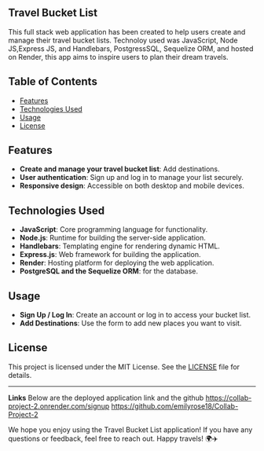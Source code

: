 ## Travel Bucket List

This full stack web application has been created to help users create and manage their travel bucket lists. Technoloy used was JavaScript, Node JS,Express JS, and Handlebars, PostgressSQL, Sequelize ORM, and hosted on Render, this app aims to inspire users to plan their dream travels.

## Table of Contents

- [Features](#features)
- [Technologies Used](#technologies-used)
- [Usage](#usage)
- [License](#license)

## Features

- **Create and manage your travel bucket list**: Add destinations.
- **User authentication**: Sign up and log in to manage your list securely.
- **Responsive design**: Accessible on both desktop and mobile devices.

## Technologies Used

- **JavaScript**: Core programming language for functionality.
- **Node.js**: Runtime for building the server-side application.
- **Handlebars**: Templating engine for rendering dynamic HTML.
- **Express.js**: Web framework for building the application.
- **Render**: Hosting platform for deploying the web application.
- **PostgreSQL and the Sequelize ORM**: for the database.

## Usage

- **Sign Up / Log In**: Create an account or log in to access your bucket list.
- **Add Destinations**: Use the form to add new places you want to visit.

## License

This project is licensed under the MIT License. See the [LICENSE](LICENSE) file for details.

---
**Links**
Below are the deployed application link and the github 
https://collab-project-2.onrender.com/signup
https://github.com/emilyrose18/Collab-Project-2


We hope you enjoy using the Travel Bucket List application! If you have any questions or feedback, feel free to reach out. Happy travels! 🌍✈️